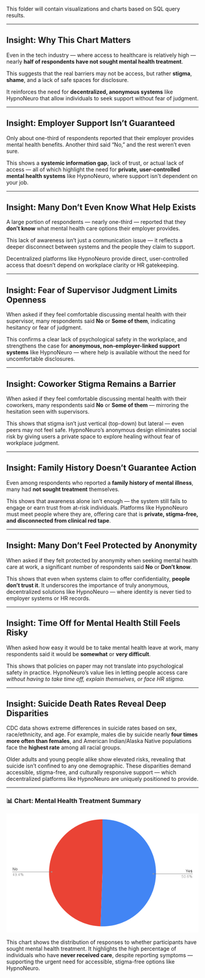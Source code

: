 This folder will contain visualizations and charts based on SQL query results.

---

## Insight: Why This Chart Matters

Even in the tech industry — where access to healthcare is relatively high — nearly **half of respondents have not sought mental health treatment**.

This suggests that the real barriers may not be access, but rather **stigma**, **shame**, and a lack of safe spaces for disclosure.

It reinforces the need for **decentralized, anonymous systems** like HypnoNeuro that allow individuals to seek support without fear of judgment.

---

## Insight: Employer Support Isn’t Guaranteed

Only about one-third of respondents reported that their employer provides mental health benefits. Another third said “No,” and the rest weren’t even sure.

This shows a **systemic information gap**, lack of trust, or actual lack of access — all of which highlight the need for **private, user-controlled mental health systems** like HypnoNeuro, where support isn't dependent on your job.

---

## Insight: Many Don’t Even Know What Help Exists

A large portion of respondents — nearly one-third — reported that they **don’t know** what mental health care options their employer provides.

This lack of awareness isn’t just a communication issue — it reflects a deeper disconnect between systems and the people they claim to support.

Decentralized platforms like HypnoNeuro provide direct, user-controlled access that doesn’t depend on workplace clarity or HR gatekeeping.

---

## Insight: Fear of Supervisor Judgment Limits Openness

When asked if they feel comfortable discussing mental health with their supervisor, many respondents said **No** or **Some of them**, indicating hesitancy or fear of judgment.

This confirms a clear lack of psychological safety in the workplace, and strengthens the case for **anonymous, non-employer-linked support systems** like HypnoNeuro — where help is available without the need for uncomfortable disclosures.

---

## Insight: Coworker Stigma Remains a Barrier

When asked if they feel comfortable discussing mental health with their coworkers, many respondents said **No** or **Some of them** — mirroring the hesitation seen with supervisors.

This shows that stigma isn’t just vertical (top-down) but lateral — even peers may not feel safe. HypnoNeuro’s anonymous design eliminates social risk by giving users a private space to explore healing without fear of workplace judgment.

---

## Insight: Family History Doesn’t Guarantee Action

Even among respondents who reported a **family history of mental illness**, many had **not sought treatment** themselves.

This shows that awareness alone isn't enough — the system still fails to engage or earn trust from at-risk individuals. Platforms like HypnoNeuro must meet people where they are, offering care that is **private, stigma-free, and disconnected from clinical red tape**.

---

## Insight: Many Don’t Feel Protected by Anonymity

When asked if they felt protected by anonymity when seeking mental health care at work, a significant number of respondents said **No** or **Don’t know**.

This shows that even when systems claim to offer confidentiality, **people don’t trust it**. It underscores the importance of truly anonymous, decentralized solutions like HypnoNeuro — where identity is never tied to employer systems or HR records.

---

## Insight: Time Off for Mental Health Still Feels Risky

When asked how easy it would be to take mental health leave at work, many respondents said it would be **somewhat** or **very difficult**.

This shows that policies on paper may not translate into psychological safety in practice. HypnoNeuro’s value lies in letting people access care *without having to take time off, explain themselves, or face HR stigma.*

---

## Insight: Suicide Death Rates Reveal Deep Disparities

CDC data shows extreme differences in suicide rates based on sex, race/ethnicity, and age. For example, males die by suicide nearly **four times more often than females**, and American Indian/Alaska Native populations face the **highest rate** among all racial groups.

Older adults and young people alike show elevated risks, revealing that suicide isn’t confined to any one demographic. These disparities demand accessible, stigma-free, and culturally responsive support — which decentralized platforms like HypnoNeuro are uniquely positioned to provide.

---

### 📊 Chart: Mental Health Treatment Summary

![Treatment Summary Chart](treatment_summary.png)

This chart shows the distribution of responses to whether participants have sought mental health treatment. It highlights the high percentage of individuals who have **never received care**, despite reporting symptoms — supporting the urgent need for accessible, stigma-free options like HypnoNeuro.

